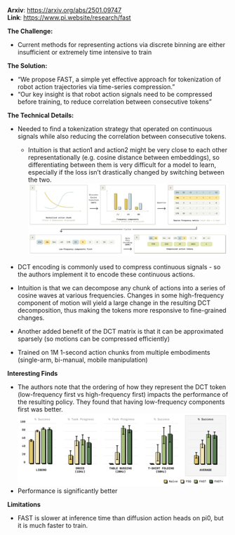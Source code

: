 **Arxiv**: https://arxiv.org/abs/2501.09747  
**Link**: https://www.pi.website/research/fast  

**The Challenge:**  
- Current methods for representing actions via discrete binning are either insufficient or extremely time intensive to train

**The Solution:**  
- “We propose FAST, a simple yet effective approach for tokenization of robot action trajectories via time-series compression.”
- “Our key insight is that robot action signals need to be compressed before training, to reduce correlation between consecutive tokens”

**The Technical Details:**  
- Needed to find a tokenization strategy that operated on continuous signals while also reducing the correlation between consecutive tokens. 
    - Intuition is that action1 and action2 might be very close to each other representationally (e.g. cosine distance between embeddings), so differentiating between them is very difficult for a model to learn, especially if the loss isn’t drastically changed by switching between the two.
![d](./images/fast.png)

- DCT encoding is commonly used to compress continuous signals - so the authors implement it to encode these continuous actions.
- Intuition is that we can decompose any chunk of actions into a series of cosine waves at various frequencies. Changes in some high-frequency component of motion will yield a large change in the resulting DCT decomposition, thus making the tokens more responsive to fine-grained changes.
- Another added benefit of the DCT matrix is that it can be approximated sparsely (so motions can be compressed efficiently)
- Trained on 1M 1-second action chunks from multiple embodiments (single-arm, bi-manual, mobile manipulation)

**Interesting Finds**  
- The authors note that the ordering of how they represent the DCT token (low-frequency first vs high-frequency first) impacts the performance of the resulting policy. They found that having low-frequency components first was better.
![d](./images/fast2.png)
- Performance is significantly better

**Limitations**  
- FAST is slower at inference time than diffusion action heads on pi0, but it is much faster to train.

